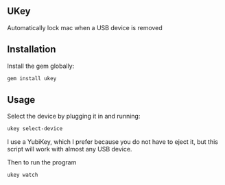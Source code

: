 ## UKey

Automatically lock mac when a USB device is removed

## Installation

Install the gem globally:

```bash
gem install ukey
```

## Usage

Select the device by plugging it in and running:

```bash
ukey select-device
```

I use a YubiKey, which I prefer because you do not have to eject it, 
but this script will work with almost any USB device.

Then to run the program

```bash
ukey watch
```
